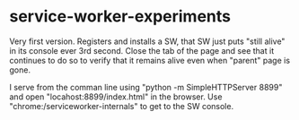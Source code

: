 # service-worker-experiments

Very first version. Registers and installs a SW, that SW just puts "still alive" in its console ever 3rd second. Close the tab of the page and see that it continues to do so to verify that it remains alive even when "parent" page is gone.

I serve from the comman line using "python -m SimpleHTTPServer 8899" and open "locahost:8899/index.html" in the browser. Use "chrome:/serviceworker-internals" to get to the SW console.